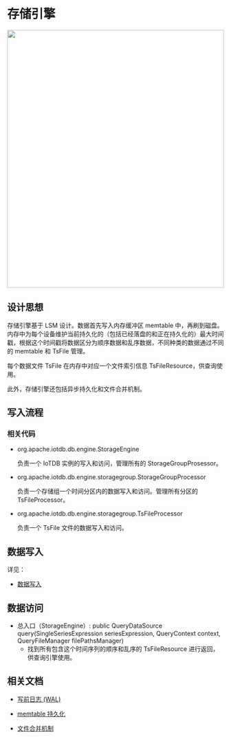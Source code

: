 <!--

    Licensed to the Apache Software Foundation (ASF) under one
    or more contributor license agreements.  See the NOTICE file
    distributed with this work for additional information
    regarding copyright ownership.  The ASF licenses this file
    to you under the Apache License, Version 2.0 (the
    "License"); you may not use this file except in compliance
    with the License.  You may obtain a copy of the License at
    
        http://www.apache.org/licenses/LICENSE-2.0
    
    Unless required by applicable law or agreed to in writing,
    software distributed under the License is distributed on an
    "AS IS" BASIS, WITHOUT WARRANTIES OR CONDITIONS OF ANY
    KIND, either express or implied.  See the License for the
    specific language governing permissions and limitations
    under the License.

-->

# 存储引擎

<img style="width:100%; max-width:800px; max-height:600px; margin-left:auto; margin-right:auto; display:block;" src="https://user-images.githubusercontent.com/19167280/73625255-03fe2680-467f-11ea-91ae-64407ef1125c.png">

## 设计思想

存储引擎基于 LSM 设计。数据首先写入内存缓冲区 memtable 中，再刷到磁盘。内存中为每个设备维护当前持久化的（包括已经落盘的和正在持久化的）最大时间戳，根据这个时间戳将数据区分为顺序数据和乱序数据，不同种类的数据通过不同的 memtable 和 TsFile 管理。

每个数据文件 TsFile 在内存中对应一个文件索引信息 TsFileResource，供查询使用。

此外，存储引擎还包括异步持久化和文件合并机制。

## 写入流程

### 相关代码

* org.apache.iotdb.db.engine.StorageEngine

	负责一个 IoTDB 实例的写入和访问，管理所有的 StorageGroupProsessor。
	
* org.apache.iotdb.db.engine.storagegroup.StorageGroupProcessor

	负责一个存储组一个时间分区内的数据写入和访问。管理所有分区的TsFileProcessor。

* org.apache.iotdb.db.engine.storagegroup.TsFileProcessor

  负责一个 TsFile 文件的数据写入和访问。

## 数据写入
详见：
* [数据写入](../4-StorageEngine/6-DataManipulation.html)

## 数据访问

* 总入口（StorageEngine）: public QueryDataSource query(SingleSeriesExpression seriesExpression, QueryContext context,
  ​    QueryFileManager filePathsManager)
  ​    
	* 找到所有包含这个时间序列的顺序和乱序的 TsFileResource 进行返回，供查询引擎使用。

## 相关文档

* [写前日志 (WAL)](../4-StorageEngine/2-WAL.html)

* [memtable 持久化](../4-StorageEngine/3-FlushManager.html)

* [文件合并机制](../4-StorageEngine/4-MergeManager.html)